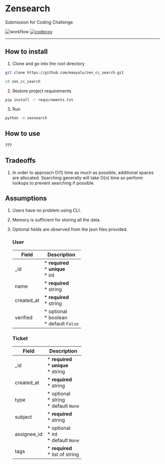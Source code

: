 # Zensearch

Submission for Coding Challenge

![workflow](https://github.com/maoyalu/zen_cc_search/actions/workflows/ci.yml/badge.svg)
[![codecov](https://codecov.io/gh/maoyalu/zen_cc_search/branch/master/graph/badge.svg?token=0NNV59BG3O)](https://codecov.io/gh/maoyalu/zen_cc_search)

---

## How to install

1. Clone and go into the root directory

```bash
git clone https://github.com/maoyalu/zen_cc_search.git

cd zen_cc_search
```

2. Restore project requirements

```bash
pip install -r requirements.txt
```

3. Run

```bash
python -m zensearch
```

## How to use

???

## Tradeoffs

1. In order to approach O(1) time as much as possible, additional spaces are allocated. Searching generally will take O(n) time so perform lookups to prevent searching if possible.

## Assumptions

1. Users have no problem using CLI.

2. Memory is sufficient for storing all the data.

3. Optional fields are observed from the json files provided.

    ### User

    | Field | Description |
    |--|--|
    | _id | * **required**<br/>* **unique**<br/>* int |
    | name | * **required**<br/>* string |
    | created_at | * **required**<br/>* string |
    | verified | * optional<br/>* boolean<br/>* default `False`

    ### Ticket

    | Field | Description |
    |--|--|
    | _id | * **required**<br/>* **unique**<br/>* string |
    | created_at | * **required**<br/>* string |
    | type | * optional<br/>* string<br/>* default `None` |
    | subject | * **required**<br/>* string |
    | assignee_id | * optional<br/>* int<br/>* default `None` |
    | tags | * **required**<br/>* list of string |
